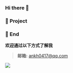 ### Hi there 👋

### :pushpin: Project

### 💬 End

**欢迎通过以下方式了解我**

> **邮箱:** ankh0417@qq.com

![](https://github-readme-stats.vercel.app/api?username=Ankh0417)
